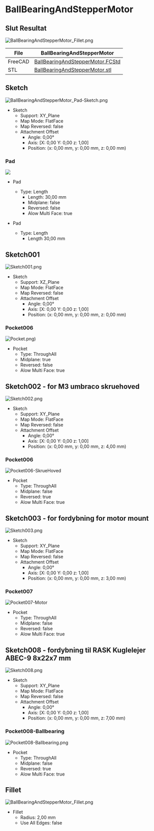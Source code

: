 # BallBearingAndStepperMotor

## Slut Resultat

![BallBearingAndStepperMotor_Fillet.png](./Images/BallBearingAndStepperMotor_Fillet.png)

| File   | BallBearingAndStepperMotor |
| ---    | ---           |
|FreeCAD |[BallBearingAndStepperMotor.FCStd](./CNC-Mount_BallBearingAndStepperMotor.FCStd)|
| STL    |[BallBearingAndStepperMotor.stl](./stl/CNC-Mount_BallBearingAndStepperMotor-Body-Leje-Motor.stl)|

## Sketch

![BallBearingAndStepperMotor_Pad-Sketch.png](./Images/BallBearingAndStepperMotor_Pad-Sketch.png)

* Sketch
  * Support: XY_Plane
  * Map Mode: FlatFace
  * Map Reversed: false
  * Attachment Offset
    * Angle: 0,00°
    * Axis: [X: 0,00 Y: 0,00 z: 1,00]
    * Position: (x: 0,00 mm, y: 0,00 mm, z: 0,00 mm)

### Pad

![](./Images/Pad.png)

* Pad
  * Type: Length
    * Length: 30,00 mm
    * Midplane: false
    * Reversed: false
    * Alow Multi Face: true

* Pad
  * Type: Length
    * Length 30,00 mm

## Sketch001

![Sketch001.png](./Images/Sketch001.png)

* Sketch
  * Support: XZ_Plane
  * Map Mode: FlatFace
  * Map Reversed: false
  * Attachment Offset
    * Angle: 0,00°
    * Axis: [X: 0,00 Y: 0,00 z: 1,00]
    * Position: (x: 0,00 mm, y: 0,00 mm, z: 0,00 mm)

### Pocket006

![Pocket.png)](./Images/Pocket.png)

* Pocket
  * Type: ThroughAll
  * Midplane: true
  * Reversed: false
  * Alow Multi Face: true

## Sketch002 - for M3 umbraco skruehoved

![Sketch002.png](./Images/Sketch002.png)

* Sketch
  * Support: XY_Plane
  * Map Mode: FlatFace
  * Map Reversed: false
  * Attachment Offset
    * Angle: 0,00°
    * Axis: [X: 0,00 Y: 0,00 z: 1,00]
    * Position: (x: 0,00 mm, y: 0,00 mm, z: 4,00 mm)

### Pocket006

![Pocket006-SkrueHoved](./Images/Pocket006-SkrueHoved.png)

* Pocket
  * Type: ThroughAll
  * Midplane: false
  * Reversed: true
  * Alow Multi Face: true

## Sketch003 - for fordybning for motor mount

![Sketch003.png](./Images/Sketch003.png)

* Sketch
  * Support: XY_Plane
  * Map Mode: FlatFace
  * Map Reversed: false
  * Attachment Offset
    * Angle: 0,00°
    * Axis: [X: 0,00 Y: 0,00 z: 1,00]
    * Position: (x: 0,00 mm, y: 0,00 mm, z: 3,00 mm)

### Pocket007

![Pocket007-Motor](./Images/Pocket007-Motor.png)

* Pocket
  * Type: ThroughAll
  * Midplane: false
  * Reversed: false
  * Alow Multi Face: true

## Sketch008 - fordybning til RASK Kuglelejer ABEC-9 8x22x7 mm

![Sketch008.png](./Images/Sketch008.png)

* Sketch
  * Support: XY_Plane
  * Map Mode: FlatFace
  * Map Reversed: false
  * Attachment Offset
    * Angle: 0,00°
    * Axis: [X: 0,00 Y: 0,00 z: 1,00]
    * Position: (x: 0,00 mm, y: 0,00 mm, z: 7,00 mm)

### Pocket008-Ballbearing

![Pocket008-Ballbearing.png](./Images/Pocket008-Ballbearing.png)

* Pocket
  * Type: ThroughAll
  * Midplane: false
  * Reversed: true
  * Alow Multi Face: true

## Fillet

![BallBearingAndStepperMotor_Fillet.png](./Images/BallBearingAndStepperMotor_Fillet.png)

* Fillet
  * Radius: 2,00 mm
  * Use All Edges: false 